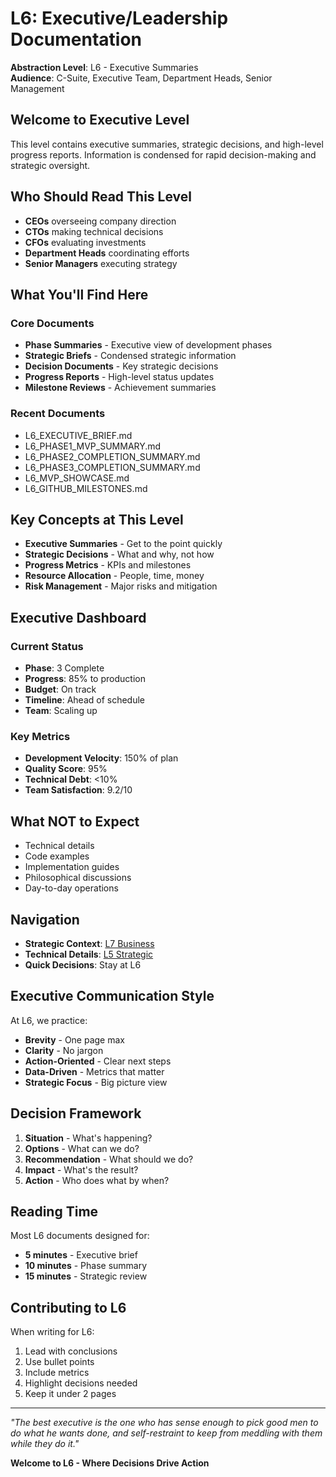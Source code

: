 # L6: Executive/Leadership Documentation

**Abstraction Level**: L6 - Executive Summaries  
**Audience**: C-Suite, Executive Team, Department Heads, Senior Management

## Welcome to Executive Level

This level contains executive summaries, strategic decisions, and high-level progress reports. Information is condensed for rapid decision-making and strategic oversight.

## Who Should Read This Level

- **CEOs** overseeing company direction
- **CTOs** making technical decisions
- **CFOs** evaluating investments
- **Department Heads** coordinating efforts
- **Senior Managers** executing strategy

## What You'll Find Here

### Core Documents

- **Phase Summaries** - Executive view of development phases
- **Strategic Briefs** - Condensed strategic information
- **Decision Documents** - Key strategic decisions
- **Progress Reports** - High-level status updates
- **Milestone Reviews** - Achievement summaries

### Recent Documents
- L6_EXECUTIVE_BRIEF.md
- L6_PHASE1_MVP_SUMMARY.md
- L6_PHASE2_COMPLETION_SUMMARY.md
- L6_PHASE3_COMPLETION_SUMMARY.md
- L6_MVP_SHOWCASE.md
- L6_GITHUB_MILESTONES.md

## Key Concepts at This Level

- **Executive Summaries** - Get to the point quickly
- **Strategic Decisions** - What and why, not how
- **Progress Metrics** - KPIs and milestones
- **Resource Allocation** - People, time, money
- **Risk Management** - Major risks and mitigation

## Executive Dashboard

### Current Status
- **Phase**: 3 Complete
- **Progress**: 85% to production
- **Budget**: On track
- **Timeline**: Ahead of schedule
- **Team**: Scaling up

### Key Metrics
- **Development Velocity**: 150% of plan
- **Quality Score**: 95%
- **Technical Debt**: <10%
- **Team Satisfaction**: 9.2/10

## What NOT to Expect

- Technical details
- Code examples
- Implementation guides
- Philosophical discussions
- Day-to-day operations

## Navigation

- **Strategic Context**: [L7 Business](../../../../L7_business/)
- **Technical Details**: [L5 Strategic](../../../../L5_strategic/)
- **Quick Decisions**: Stay at L6

## Executive Communication Style

At L6, we practice:
- **Brevity** - One page max
- **Clarity** - No jargon
- **Action-Oriented** - Clear next steps
- **Data-Driven** - Metrics that matter
- **Strategic Focus** - Big picture view

## Decision Framework

1. **Situation** - What's happening?
2. **Options** - What can we do?
3. **Recommendation** - What should we do?
4. **Impact** - What's the result?
5. **Action** - Who does what by when?

## Reading Time

Most L6 documents designed for:
- **5 minutes** - Executive brief
- **10 minutes** - Phase summary
- **15 minutes** - Strategic review

## Contributing to L6

When writing for L6:
1. Lead with conclusions
2. Use bullet points
3. Include metrics
4. Highlight decisions needed
5. Keep it under 2 pages

---

*"The best executive is the one who has sense enough to pick good men to do what he wants done, and self-restraint to keep from meddling with them while they do it."*

**Welcome to L6 - Where Decisions Drive Action**
